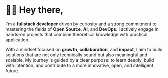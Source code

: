 # 🙋‍♂️ Hey there,

I'm a **fullstack developer** driven by curiosity and a strong commitment to mastering the fields of **Open Source**, **AI**, and **DevOps**. I actively engage in hands-on projects that combine theoretical knowledge with practical application. 

With a mindset focused on **growth**, **collaboration**, and **impact**, I aim to build solutions that are not only technically sound but also meaningful and scalable. My journey is guided by a clear purpose: to learn deeply, build with intention, and contribute to a more innovative, open, and intelligent future.